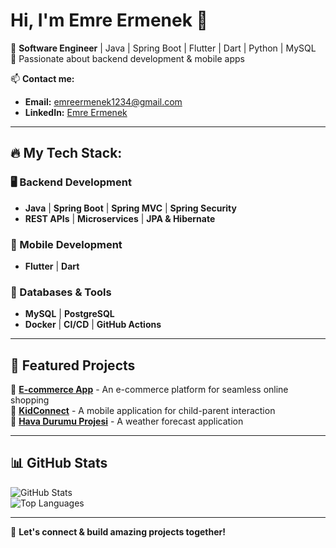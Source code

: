 # Hi, I'm Emre Ermenek 👋  

🚀 **Software Engineer** | Java | Spring Boot | Flutter | Dart | Python | MySQL  
🎯 Passionate about backend development & mobile apps  

📫 **Contact me:**  
- **Email:** emreermenek1234@gmail.com  
- **LinkedIn:** [Emre Ermenek](https://www.linkedin.com/in/emre-ermenek-030101184/)  

---

## 🔥 My Tech Stack:  
### 🖥 Backend Development  
- **Java** | **Spring Boot** | **Spring MVC** | **Spring Security**  
- **REST APIs** | **Microservices** | **JPA & Hibernate**  

### 📱 Mobile Development  
- **Flutter** | **Dart**  

### 💾 Databases & Tools  
- **MySQL** | **PostgreSQL**  
- **Docker** | **CI/CD** | **GitHub Actions**  

---

## 📌 Featured Projects  
🔹 [**E-commerce App**](https://github.com/emreermenek/ecommerceapp) - An e-commerce platform for seamless online shopping  
🔹 [**KidConnect**](https://github.com/emreermenek/kidconnect) - A mobile application for child-parent interaction  
🔹 [**Hava Durumu Projesi**](https://github.com/emreermenek/Hava-Durumu-Projesi) - A weather forecast application  

---

## 📊 GitHub Stats  
![GitHub Stats](https://github-readme-stats.vercel.app/api?username=emreermenek&show_icons=true&theme=radical)  
![Top Languages](https://github-readme-stats.vercel.app/api/top-langs/?username=emreermenek&layout=compact&theme=radical)  

---

🌟 **Let's connect & build amazing projects together!**  
